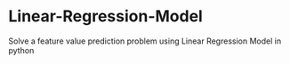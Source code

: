 # Linear-Regression-Model
Solve a feature value prediction problem using Linear Regression Model in python
